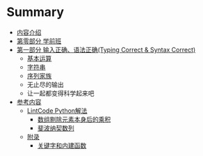 # Summary

* [内容介绍](README.md)
* [第零部分 学前班](chapter0/chapter0content.md)
* [第一部分 输入正确、语法正确(Typing Correct & Syntax Correct)](chapter1/README.md)
   * [基本运算](chapter1/calculate_1.md)
   * [字符串](chapter1/string_1.md)
   * [序列家族](chapter1/sequence.md)
   * 无止尽的输出
   * 让一起都变得科学起来吧
* [参考内容](reference.md)
   * [LintCode Python解法](LintCode-Python-Solution/README.md)
      * [数组剔除元素本身后的乘积](LintCode-Python-Solution/ProductOfArrayExcludeItself.md)
      * [斐波纳契数列](LintCode-Python-Solution/Fibonacci.md)
   * [附录](appendix/README.md)
      * [关键字和内建函数](appendix/built-in-functions.md)

